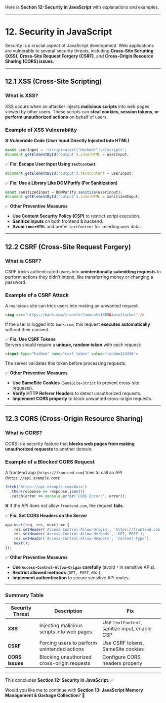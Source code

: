 Here is **Section 12: Security in JavaScript** with explanations and examples.  

---

# **12. Security in JavaScript**  

Security is a crucial aspect of JavaScript development. Web applications are vulnerable to several security threats, including **Cross-Site Scripting (XSS)**, **Cross-Site Request Forgery (CSRF)**, and **Cross-Origin Resource Sharing (CORS) issues**.  

---

## **12.1 XSS (Cross-Site Scripting)**  

### **What is XSS?**  
XSS occurs when an attacker injects **malicious scripts** into web pages viewed by other users. These scripts can **steal cookies, session tokens, or perform unauthorized actions** on behalf of users.  

### **Example of XSS Vulnerability**  
❌ **Vulnerable Code (User Input Directly Injected into HTML)**  
```javascript
const userInput = '<script>alert("Hacked!");</script>';
document.getElementById('output').innerHTML = userInput;
```
✅ **Fix: Escape User Input Using `textContent`**  
```javascript
document.getElementById('output').textContent = userInput;
```
✅ **Fix: Use a Library Like DOMPurify (For Sanitization)**  
```javascript
const sanitizedInput = DOMPurify.sanitize(userInput);
document.getElementById('output').innerHTML = sanitizedInput;
```
✅ **Other Preventive Measures**  
- **Use Content Security Policy (CSP)** to restrict script execution.  
- **Sanitize inputs** on both frontend & backend.  
- **Avoid `innerHTML`** and prefer `textContent` for inserting user data.  

---

## **12.2 CSRF (Cross-Site Request Forgery)**  

### **What is CSRF?**  
CSRF tricks authenticated users into **unintentionally submitting requests** to perform actions they didn't intend, like transferring money or changing a password.

### **Example of a CSRF Attack**  
A malicious site can trick users into making an unwanted request:  
```html
<img src="https://bank.com/transfer?amount=1000&to=attacker" />
```
If the user is logged into `bank.com`, this request **executes automatically** without their consent.  

✅ **Fix: Use CSRF Tokens**  
Servers should require a **unique, random token** with each request:  
```html
<input type="hidden" name="csrf_token" value="random123456">
```
The server validates this token before processing requests.

✅ **Other Preventive Measures**  
- **Use SameSite Cookies** (`SameSite=Strict` to prevent cross-site requests).  
- **Verify HTTP Referer Headers** to detect unauthorized requests.  
- **Implement CORS properly** to block unwanted cross-origin requests.  

---

## **12.3 CORS (Cross-Origin Resource Sharing)**  

### **What is CORS?**  
CORS is a security feature that **blocks web pages from making unauthorized requests** to another domain.  

### **Example of a Blocked CORS Request**  
A frontend app (`https://frontend.com`) tries to call an API (`https://api.example.com`):  
```javascript
fetch('https://api.example.com/data')
  .then(response => response.json())
  .catch(error => console.error('CORS Error:', error));
```
❌ If the API does not allow `frontend.com`, the request **fails**.

✅ **Fix: Set CORS Headers on the Server**  
```javascript
app.use((req, res, next) => {
    res.setHeader('Access-Control-Allow-Origin', 'https://frontend.com');
    res.setHeader('Access-Control-Allow-Methods', 'GET, POST');
    res.setHeader('Access-Control-Allow-Headers', 'Content-Type');
    next();
});
```
✅ **Other Preventive Measures**  
- **Use `Access-Control-Allow-Origin` carefully** (avoid `*` in sensitive APIs).  
- **Restrict allowed methods** (`GET, POST`, etc.).  
- **Implement authentication** to secure sensitive API routes.  

---

### **Summary Table**  

| Security Threat | Description | Fix |
|----------------|-------------|-----|
| **XSS** | Injecting malicious scripts into web pages | Use `textContent`, sanitize input, enable CSP |
| **CSRF** | Forcing users to perform unintended actions | Use CSRF tokens, SameSite cookies |
| **CORS Issues** | Blocking unauthorized cross-origin requests | Configure CORS headers properly |

---

This concludes **Section 12: Security in JavaScript**. ✅  

Would you like me to continue with **Section 13: JavaScript Memory Management & Garbage Collection**? 🚀